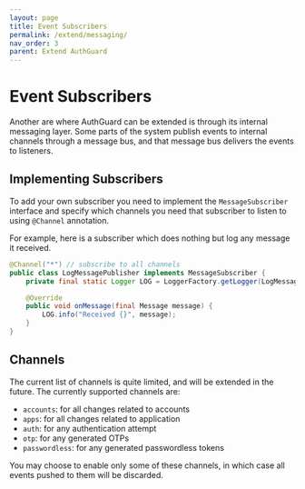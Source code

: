 ```yaml
---
layout: page
title: Event Subscribers
permalink: /extend/messaging/
nav_order: 3
parent: Extend AuthGuard
---
```


# Event Subscribers
Another are where AuthGuard can be extended is through its internal messaging layer. Some parts of the system publish events to internal channels through a message bus, and that message bus delivers the events to listeners.

## Implementing Subscribers
To add your own subscriber you need to implement the `MessageSubscriber` interface and specify which channels you need that subscriber to listen to using `@Channel` annotation.

For example, here is a subscriber which does nothing but log any message it received.

```java
@Channel("*") // subscribe to all channels
public class LogMessagePublisher implements MessageSubscriber {
    private final static Logger LOG = LoggerFactory.getLogger(LogMessagePublisher.class);

    @Override
    public void onMessage(final Message message) {
        LOG.info("Received {}", message);
    }
}
```

## Channels
The current list of channels is quite limited, and will be extended in the future. The currently supported channels are:
* `accounts`: for all changes related to accounts
* `apps`: for all changes related to application
* `auth`: for any authentication attempt
* `otp`: for any generated OTPs
* `passwordless`: for any generated passwordless tokens

You may choose to enable only some of these channels, in which case all events pushed to them will be discarded.
